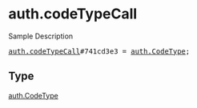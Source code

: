 # auth.codeTypeCall

Sample Description

<pre>
<a href="../constructor/auth.codeTypeCall.md">auth.codeTypeCall</a>#741cd3e3 = <a href="../type/auth.CodeType.md">auth.CodeType</a>;</pre>

## Type

<a href="../type/auth.CodeType.md">auth.CodeType</a>
